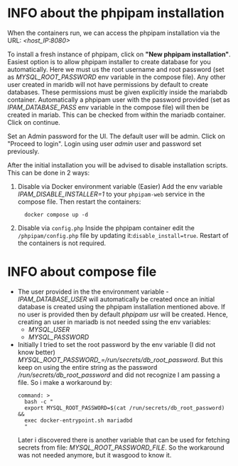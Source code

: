 
# INFO about the phpipam installation

When the containers run, we can access the phpipam installation via the URL: *<host_IP:8080>*

To install a fresh instance of phpipam, click on **"New phpipam installation"**. Easiest option is to allow phpipam installer to create database for you automatically. Here we must us the root username and root password (set as *MYSQL_ROOT_PASSWORD* env variable in the compose file). Any other user created in maridb will not have permissions by default to create databases. These permissions must be given explicitly inside the mariabdb container. Automatically a phpipam user with the password provided (set as *IPAM_DATABASE_PASS* env variable in the compose file)  will then be created in mariab. This can be checked from within the mariadb container. Click on continue.

Set an Admin password for the UI. The default user will be admin. Click on "Proceed to login". Login using user *admin* user and password set previously.

After the initial installation you will be advised to disable installation scripts.  This can be done in 2 ways:
1. Disable via Docker environment variable (Easier)
   Add the env variable *IPAM_DISABLE_INSTALLER=1*  to your `phpipam-web` service in the compose file. Then restart the containers:
   ```
     docker compose up -d
     ```
2. Disable via `config.php`
   Inside the phpipam container edit the `/phpipam/config.php` file by updating it:`disable_install=true`. Restart of the containers is not required.

# INFO about compose file

- The user provided in the the environment variable - *IPAM_DATABASE_USER* will automatically be created once an initial database is created using the phpipam installation mentioned above. If  no user is provided then by default *phpipam* usr will be created. Hence, creating an user in mariadb is not needed ssing the env variables:
    - *MYSQL_USER*
    - *MYSQL_PASSWORD*
- Initially I tried to set the root password by the env variable (I did not know better) *MYSQL_ROOT_PASSWORD_=/run/secrets/db_root_password*.  But this keep on using the entire string as the password */run/secrets/db_root_password* and did not recognize I am passing a file. So i make a workaround by:
  ```
  command: >
    bash -c "
    export MYSQL_ROOT_PASSWORD=$(cat /run/secrets/db_root_password) &&
    exec docker-entrypoint.sh mariadbd
    "
   ```
   Later i discovered there is another variable that can be used for fetching secrets from file: *MYSQL_ROOT_PASSWORD_FILE*. So the workaround was not needed anymore, but it wasgood to know it.